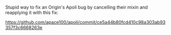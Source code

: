 Stupid way to fix an Origin's Apoli bug by cancelling their mixin and reapplying it with this fix:

https://github.com/apace100/apoli/commit/ce5a44b80fcd410c98a303ab93357f3c6668263e